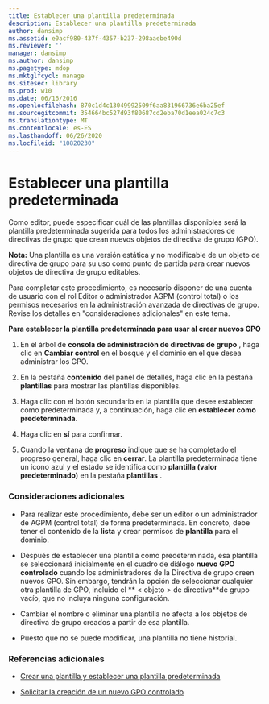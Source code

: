 ```yaml
---
title: Establecer una plantilla predeterminada
description: Establecer una plantilla predeterminada
author: dansimp
ms.assetid: e0acf980-437f-4357-b237-298aaebe490d
ms.reviewer: ''
manager: dansimp
ms.author: dansimp
ms.pagetype: mdop
ms.mktglfcycl: manage
ms.sitesec: library
ms.prod: w10
ms.date: 06/16/2016
ms.openlocfilehash: 870c1d4c13049992509f6aa831966736e6ba25ef
ms.sourcegitcommit: 354664bc527d93f80687cd2eba70d1eea024c7c3
ms.translationtype: MT
ms.contentlocale: es-ES
ms.lasthandoff: 06/26/2020
ms.locfileid: "10820230"
---
```

# Establecer una plantilla predeterminada


Como editor, puede especificar cuál de las plantillas disponibles será la plantilla predeterminada sugerida para todos los administradores de directivas de grupo que crean nuevos objetos de directiva de grupo (GPO).

**Nota:**  Una plantilla es una versión estática y no modificable de un objeto de directiva de grupo para su uso como punto de partida para crear nuevos objetos de directiva de grupo editables.

 

Para completar este procedimiento, es necesario disponer de una cuenta de usuario con el rol Editor o administrador AGPM (control total) o los permisos necesarios en la administración avanzada de directivas de grupo. Revise los detalles en "consideraciones adicionales" en este tema.

**Para establecer la plantilla predeterminada para usar al crear nuevos GPO**

1.  En el árbol de **consola de administración de directivas de grupo** , haga clic en **Cambiar control** en el bosque y el dominio en el que desea administrar los GPO.

2.  En la pestaña **contenido** del panel de detalles, haga clic en la pestaña **plantillas** para mostrar las plantillas disponibles.

3.  Haga clic con el botón secundario en la plantilla que desee establecer como predeterminada y, a continuación, haga clic en **establecer como predeterminada**.

4.  Haga clic en **sí** para confirmar.

5.  Cuando la ventana de **progreso** indique que se ha completado el progreso general, haga clic en **cerrar**. La plantilla predeterminada tiene un icono azul y el estado se identifica como **plantilla (valor predeterminado)** en la pestaña **plantillas** .

### Consideraciones adicionales

-   Para realizar este procedimiento, debe ser un editor o un administrador de AGPM (control total) de forma predeterminada. En concreto, debe tener el contenido de la **lista** y crear permisos de **plantilla** para el dominio.

-   Después de establecer una plantilla como predeterminada, esa plantilla se seleccionará inicialmente en el cuadro de diálogo **nuevo GPO controlado** cuando los administradores de la Directiva de grupo creen nuevos GPO. Sin embargo, tendrán la opción de seleccionar cualquier otra plantilla de GPO, incluido el ** &lt; objeto &gt; de directiva**de grupo vacío, que no incluya ninguna configuración.

-   Cambiar el nombre o eliminar una plantilla no afecta a los objetos de directiva de grupo creados a partir de esa plantilla.

-   Puesto que no se puede modificar, una plantilla no tiene historial.

### Referencias adicionales

-   [Crear una plantilla y establecer una plantilla predeterminada](creating-a-template-and-setting-a-default-template.md)

-   [Solicitar la creación de un nuevo GPO controlado](request-the-creation-of-a-new-controlled-gpo.md)

 

 





